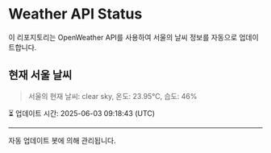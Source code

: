 
# Weather API Status

이 리포지토리는 OpenWeather API를 사용하여 서울의 날씨 정보를 자동으로 업데이트합니다.

## 현재 서울 날씨
> 서울의 현재 날씨: clear sky, 온도: 23.95°C, 습도: 46%

⏳ 업데이트 시간: 2025-06-03 09:18:43 (UTC)

---
자동 업데이트 봇에 의해 관리됩니다.
